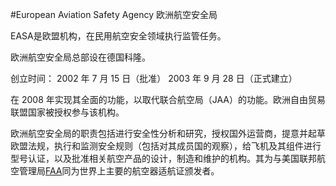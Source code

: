 #European Aviation Safety Agency 欧洲航空安全局

EASA是欧盟机构，在民用航空安全领域执行监管任务。

欧洲航空安全局总部设在德国科隆。

创立时间：  2002 年 7 月 15 日（批准）
        2003 年 9 月 28 日（正式建立）

在 2008 年实现其全面的功能，以取代联合航空局（JAA）的功能。欧洲自由贸易联盟国家被授权参与该机构。

欧洲航空安全局的职责包括进行安全性分析和研究，授权国外运营商，提意并起草欧盟法规，执行和监测安全规则（包括对其成员国的观察），给飞机及其组件进行型号认证，以及批准相关航空产品的设计，制造和维护的机构。其为与美国联邦航空管理局[FAA](Aviation:Abbreviation:FAA)同为世界上主要的航空器适航证颁发者。
